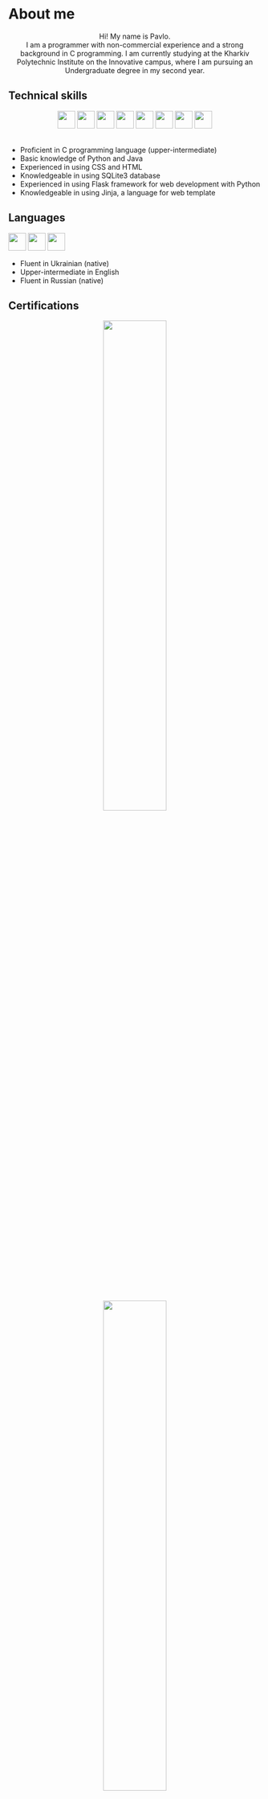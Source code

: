 

<div>
  
  # About me

  <div align="center">
      Hi! My name is Pavlo.<br>
      I am a programmer with non-commercial experience and a strong background in C programming.
      I am currently studying at the Kharkiv Polytechnic Institute on the Innovative campus, where I am pursuing an Undergraduate degree in my second year.
  </div>
  
  ## Technical skills
  
  <div align="center" display="flex">
    <img src="https://img.shields.io/badge/-C-0072C6?&logo=C&logoColor=white" height="35px"/>
    <img src="https://img.shields.io/badge/-Python-3776AB?&logo=Python&logoColor=white" height="35px"/>
    <img src="https://img.shields.io/badge/-Java-007396?&logo=Java&logoColor=white" height="35px">
    <img src="https://img.shields.io/badge/-CSS-563D7C?&logo=CSS3&logoColor=white" height="35px"/>
    <img src="https://img.shields.io/badge/-HTML-red?&logo=CSS3&logoColor=white" height="35px"/>
    <img src="https://img.shields.io/badge/-SQLite3-003B57?&logo=SQLite&logoColor=white" height="35px"/>
    <img src="https://img.shields.io/badge/-Flask-000?&logo=Flask&logoColor=white" height="35px"/>
    <img src="https://img.shields.io/badge/-Jinja-008080?&logo=Jinja2&logoColor=white" height="35px"/>
  </div>
  
  <br>
  
  - Proficient in C programming language (upper-intermediate)
  - Basic knowledge of Python and Java
  - Experienced in using CSS and HTML
  - Knowledgeable in using SQLite3 database
  - Experienced in using Flask framework for web development with Python
  - Knowledgeable in using Jinja, a language for web template

  ## Languages
  
  <div>

  <img src="https://img.shields.io/badge/-Ukrainian-blue?" height="35px"/>
  <img src="https://img.shields.io/badge/-English-yellow" height="35px"/>
  <img src="https://img.shields.io/badge/-Russian-red?" height="35px"/>

  
  <br>
  
  - Fluent in Ukrainian (native)
  - Upper-intermediate in English
  - Fluent in Russian (native)

  </div>
  
  ## Certifications
  
  <div display="flex" align="center">
    <img src="https://user-images.githubusercontent.com/65392617/208725296-b550c86a-5e99-4087-a063-da265232d3d0.png" width="50%"/>
    <img src="https://user-images.githubusercontent.com/65392617/218336672-4e9c9726-217d-40be-935d-41e3bf4e6dfa.png" width="50%"/>

  </div>

  ## Contact

  - First email: sndxzinchenkop@gmail.com
  - Second email: paulsndx@gmail.com
  - LinkedIn: [Pavlo Zinchenko](https://www.linkedin.com/in/pavlo-zinchenko-7862a61b7/)
</div>
